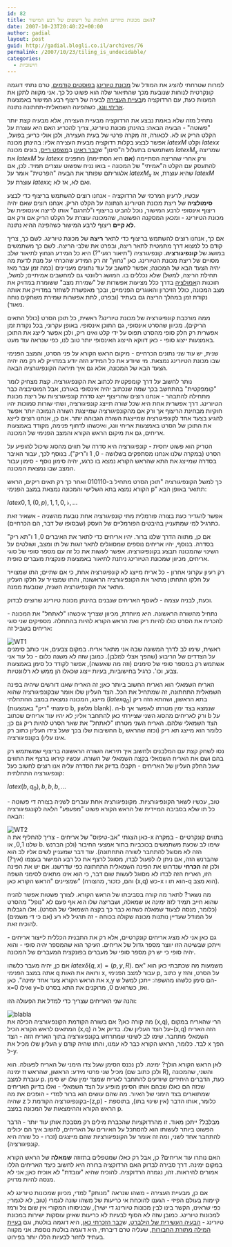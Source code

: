 ```yaml
---
id: 82
title: האם מכונות טיורינג חולמות על ריצופים של רבע המישור?
date: 2007-10-23T20:40:22+00:00
author: gadial
layout: post
guid: http://gadial.blogli.co.il/archives/76
permalink: /2007/10/23/tiling_is_undecidable/
categories:
  - חישוביות
---
```

למרות שטרחתי להציג את המודל של [מכונת טיורינג](http://he.wikipedia.org/wiki/%D7%9E%D7%9B%D7%95%D7%A0%D7%AA_%D7%98%D7%99%D7%95%D7%A8%D7%99%D7%A0%D7%92) [בפוסטים קודמים](http://www.gadial.net/?p=62), טרם נתתי דוגמה קונקרטית לנוחות שנובעת מכך שהתיאור שלה הוא פשוט כל כך. אני מקווה לתקן את המעוות כעת, עם הרדוקציה מ[בעיית העצירה](http://www.gadial.net/?p=64) לבעיה של ריצוף רבע המישור באמצעות [אריחי וונג](http://en.wikipedia.org/wiki/Wang_tile), כשהפינה השמאלית-תחתונה נתונה.

נתחיל מזה שלא באמת נבצע את הרדוקציה מבעיית העצירה, אלא מבעיה קצת יותר "פשוטה" - הבעיה הבאה: בהינתן מכונת טיורינג, צריך להכריע האם היא עוצרת על הקלט הריק או לא. לכאורה, זה מקרה פרטי של בעית העצירה, ולכן אולי כריע; בפועל, אפשר לבצע בקלות רדוקציה מבעית העצירה אליו: בהינתן מכונה $latex M$ וקלט $latex x$ משתמשים בתעלול ה"סינון" ש[כבר ראינו](http://www.gadial.net/?p=70) ב[משפט רייס](http://he.wikipedia.org/wiki/%D7%9E%D7%A9%D7%A4%D7%98_%D7%A8%D7%99%D7%99%D7%A1), בונים מכונה $latex M_x$ שמריצה את $latex M$ על $latex x$ ורק אחרי שהריצה הסתיימה (**אם** היא הסתיימה) מתפנים להתעסק עם הקלט ה"אמיתי" של המכונה - בואו נניח שפשוט עוצרים תמיד. לכן, אם אלגוריתם שפותר את הבעיה "הפרטית" אומר על $latex M_x$ שהיא עוצרת, אז $latex M$ עוצרת על $latex x$; ואם לא, אז לא.

עכשיו, לרעיון המרכזי של הרדוקציה - אנחנו רוצים להשתמש בריצוף כדי לבצע **סימולציה** של ריצת מכונת הטיורינג הנתונה על הקלט הריק. אנחנו רוצים שאם יהיה ריצוף אינסופי לרבע המישור, נוכל להביט בריצוף ו"לתרגם" אותו לריצה אינסופית של מכונת הטיורינג - ומכאן המסקנה הפשוטה, שהמכונה עוצרת על הקלט הריק אם ורק אם **לא קיים** ריצוף לרבע המישור כשהפינה ההיא נתונה.

אם כך, אנחנו רוצים להשתמש בריצוף כדי לתאר **ריצה** של מכונת טיורינג. לשם כך, צריך קודם כל למצוא דרך מתמטית לתאר ריצה, ובפרט את שלבי הריצה. לשם כך משתמשים במושג של **קונפיגורציה**. קונפיגורציה ("תיאור רגעי"?) היא כל המידע הנחוץ לתיאור שלב מסויים של ריצת מכונת הטיורינג. כאן "נחוץ" זה רק המידע שהכרחי על מנת לדעת מה יהיה הצעד הבא של המכונה; אפשר לחשוב על עוד נתונים מעניינים (כמה זמן עבר מאז תחילת הריצה, למשל) שלא נכללים בו. המושג רלוונטי גם למחשבים אמיתיים; למשל, תוכנות ה[אמולציה](http://en.wikipedia.org/wiki/Emulator) בדרך כלל מציעות אפשרות של "שמירת מצב" ששומרת במדויק את מצב המכונה, כולל הזיכרון והאוגרים הפנימיים, ובכך מאפשרת לשחזר במדוייק את אותה נקודת זמן במהלך הריצה גם בעתיד (ובפרט, לתת אפשרות שמירת משחקים נוחה מאוד).

ממה מורכבת קונפיגורציה של מכונת טיורינג? ראשית, כל תוכן הסרט (כולל התאים הריקים). מכיוון שהסרט אינסופי, גם התוכן אינסופי. באופן עקרוני, בכל נקודת זמן אפשרית רק חלק סופי מהסרט תפוס על ידי קלט ואינו ריק, ולכן אפשר לייצג את התוכן באמצעות ייצוג סופי - כאן דווקא הייצוג האינסופי יותר טוב לנו, כפי שנראה עוד מעט.

שנית, יש עוד שני נתונים הכרחיים - מיקום הראש הקורא על פני הסרט, והמצב הפנימי שבו מכונת הטיורינג נמצאת. מי שיודע את כל המידע הזה יודע במדוייק לא רק מה יהיה הצעד הבא של המכונה, אלא גם איך תיראה הקונפיגורציה הבאה.

נותר לחשוב על דרך קומפקטית לכתוב את הקונפיגורציה. קצת מצחיק לומר "קומפקטית" בהתחשב בכך שמה שנכתוב יהיה אינסופי באורכו, אבל המוטיבציה כבר מתחילה להתבהר - אנחנו רוצים שהריצוף ייצג סדרת קונפיגורציות של ריצת מכונת הטיורינג. דרך אפשרית אחת היא שכל שורה תייצג קונפיגורציה, ושתי שורות סמוכות יהיו חוקיות מבחינת הריצוף אך ורק אם מהקונפיגורציה שמייצגת השורה הנמוכה יותר אפשר להגיע בצעד אחד לקונפיגורציה שמייצגת השורה הגבוהה יותר. אם כן, אנחנו רוצים לייצג את התוכן של הסרט באמצעות אריחי וונג, ואיכשהו לדחוף פנימה, מקודד באמצעות אריחים, גם את מיקום הראש הקורא והמצב הפנימי של המכונה.

הטריק הוא פשוט יחסית - קונפיגורציה היא סדרה של תווים מהסוג שיכול להופיע על הסרט (במקרה שלנו אנחנו מסתפקים בשלושה - 0, 1 ו"ריק"). בנוסף לכך, עבור האיבר בסדרה שמייצג את התא שהראש הקורא נמצא בו כרגע, יהיה סימון נוסף - סימון עבור המצב שבו נמצאת המכונה.

כך למשל הקונפיגורציה "תוכן הסרט מתחיל ב-010110 ואחר כך רק תאים ריקים, הראש הקורא נמצא בתא השלישי והמכונה נמצאת במצב הפנימי p" תתואר באופן הבא:

$latex 0,1,(0,p),1,1,0,\flat,\dots$

אפשר להגדיר כעת בצורה פורמלית מתי קונפיגורציה אחת נובעת מהשניה - אשאיר זאת כתרגיל למי שמתעניין בהיבטים הפורמליים של העסק (שבסופו של דבר, הם הכרחיים).

אם כן, מתווה הדרך שלנו ברור. יהיו אריחים כדי לתאר את האיברים 0, 1 ו"תא ריק" בסדרה. בנוסף, יהיו אריחים נוספים שמסוגלים לתאר זוגות של תו ומצב, ושולטים על השינוי שהמכונה תבצע בקונפיגורציה. אפשר לעשות את כל זה עם מספר סופי של סוגי אריחים, מכיוון שמכונת הטיורינג ניתנת לתיאור באמצעות פונקצית מעברים סופית.

רק רעיון עקרוני אחרון - כל אריח מייצג לא קונפיגורציה אחת, כי אם שתיים; התו שמצוייר על חלקו התחתון מתאר את הקונפיגורציה הראשונה, והתו שמצוייר על חלקו העליון מתאר את הקונפיגורציה השניה, שנובעת ממנה.

וכעת, לבניה עצמה - לאוסף האריחים שנבנים בהינתן מכונת טיורינג שרוצים לבדוק.

נתחיל מהשורה הראשונה. היא מיוחדת, מכיוון שצריך איכשהו "לאתחל" את המכונה - להכריח את הסרט כולו להיות ריק ואת הראש הקורא להיות בהתחלה. מספיקים שני סוגי אריחים בשביל זה:

![WT1](http://www.gadial.net/wp-content/uploads/2007/10/wt1.png)  
ראשית, שימו לב לדרך המשונה שבה אני מתאר אריח. במקום צבעים, אני כותב סימנים על הצדדים של הריבוע (שהפך אצלי למלבן). כמובן שזה לא משנה כלום - כל עוד אני אשתמש רק במספר סופי של סימנים (וזה מה שאעשה), אפשר לקודד כל סימן באמצעות צבע, וכו'. כרגיל בחישוביות, בעיות ייצוג שכאלו הן ממש לא רלוונטיות.

האריח השמאלי הוא האריח החשוב ביותר כאן; זה האריח שאנו דורשים שיהיה בפינה השמאלית התחתונה, זה שמתחיל את הכל. הצד העליון שלו אומר שבקונפיגורציה שהוא מייצג, המכונה נמצאת במצב ההתחלתי ($latex q_0$) בתא הראשון, ושהתא הזה ריק (סימנתי "ריק" באמצעות b, מלשון blank). ה-b שנמצא בצד ימין מטרתו לאפשר אך ורק לאריחים מהסוג השני שציירתי כאן להתחבר אליו; לא יהיו עוד אריחים שכתוב b על הצד השמאלי שלהם. האריח השני מטרתו "לאתחל" את שאר הסרט להיות ריק גם כן; החשיבות שלו בכך שעל צידו העליון כתוב רק b, כלומר הוא מייצג תא ריק (וכזה שהראש אינו עליו) בקונפיגורציה.

נסו לשחק קצת עם המלבנים ולחשוב איך תיראה השורה הראשונה בריצוף שמשתמש רק בהם ושם את האריח השמאלי בקצה השמאלי של השורה. עכשיו קיראו ברצף את התווים שעל החלק העליון של האריחים - תקבלו בדיוק את הסדרה עליה אנו רוצים לחשוב כעל קונפיגורציה התחלתית:

$latex (b,q_0),b,b,b,\dots$

טוב, עכשיו לשאר הקונפיגורציות. מקונפיגורציה אחת עוברים לשניה בצורה די פשוטה - כל תו שלא בסביבה המיידית של הראש הקורא פשוט "מפעפע" הלאה לקונגפיגורציה הבאה:

![WT2](http://www.gadial.net/wp-content/uploads/2007/10/wt2.png)  
כאן הצגתי "אב-טיפוס" של אריחים - צריך להחליף את ה-x בתווים קונקרטיים - במקרה שלנו 0,1, או b. שימו לב שכעת משתמשים בכוכביות בתור אמצעי החיבור (ולכן הברנש הזה לא מסוגל להתחבר לשורה התחתונה). עוד דבר שמעניין לשים אליו לב הוא שהברנש הזה, אם ניתן לו לפעול לבדו, מסוגל לרצף את כל רבע המישור בעצמו (איך?) ולכן זה **הכרחי** שנדרוש את הפינה השמאלית התחתונה כפי שדרשנו. אם יש את הפינה הזו, האריח הזה לבדו לא מסוגל לעשות שום דבר, כי הוא אינו מתאים לסימני השפה שמציינים "הראש הקורא כאן" (והם, כזכור, מהצורה (x,q) כש-x הוא תו ו-q הוא מצב).

מה נשאר? לתאר מה קורה בסביבתו של הראש הקורא. לצורך פשטות אפשר להניח שהוא חייב תמיד לזוז ימינה או שמאלה, ושבריצה שלו הוא אף פעם לא "נופל" מהסרט (כלומר, מנסה לצעוד שמאלה כשהוא כבר כך בקצה השמאלי של הסרט). אלו הגבלות על המודל שעדיין נותנות מכונה שקולה בכוחה - זה תרגיל לא רע (אם כי די משמים) להוכיח זאת.

גם כאן אני לא מציג אריחים קונקרטיים, אלא רק את התבנית הכללית לייצור אריחים - וייתכן שבשיטה הזו יווצר מספר גדול של אריחים. העיקר הוא שהמספר יהיה סופי - והוא יהיה סופי כי יש רק מספר סופי של מעברים בפונקצית המעברים של המכונה.

אם כן, יהיה מעבר כלשהו $latex \delta(q,x)=(p,y,R)$. משמעות מה שכתבתי כאן הוא "אם אתה במצב הפנימי q ורואה את האות x, עבור למצב הפנימי p, כתוב y על הסרט, והזז את הראש הקורא צעד אחד ימינה". כאן x,y הם סימן כלשהו מהשפה: ייתכן למשל ש-x=0 ואילו y=b ואז, כשרואים 0, מרוקנים את התא בסרט.

והנה שני האריחים שצריך כדי למדל את הפעולה הזו:

![blabla](http://www.gadial.net/wp-content/uploads/2007/10/blabla.png)  
מה קורה כאן? אם בשורה הקודמת הקונפיגורציה הכילה את (x,q), הרי שהאריח במקום המתאים לראש הקורא הכיל (x,q) על הצד העליון שלו. בדיוק אל ה-(x,q) הזה האריח השמאלי מתחבר. שימו לב לשינוי שמתרחש בקונפיגורציה בתוך האריח הזה - הצד העליון שלו מכיל את y לבד. כלומר, הראש הקורא כבר לא עמנו, והתו שהיה קודם x הפך ל-y.

לאן הראש הקורא הולך? ימינה. לכן נכנס הסימן שעל צדו הימני של האריח לפעולה. הוא מכיל שני פרטי מידע: הראשון, שהראש זז ימינה (ולכן כתוב שם R), והשני, שהמכונה עוברת למצב p. כעת, הדברים היחידים שיודעים להתחבר לאריח שמצד ימין שלו יש סימן שכזה הם כאלו שבהם אותו הסימן מופיע על הצד השמאלי - ואלו בדיוק האריחים שמתוארים בצד הימני של האיור. מה שהם עושים הוא ברור למדי - הופכים את מה שהיה z בקונפיגורציה הקודמת ל-(z,p) - כלומר, אותו הדבר (אין שינוי בתו), בתוספת הראש הקורא וההימצאות של המכונה במצב p.

מבלבל? ייתכן מאוד. זו מהרדוקציות שהכברת מילים רק מסבכת אותן עוד יותר - הדבר הפשוט ביותר לעשותו הוא להסתכל על האיורים של האריחים, לחשוב איך הם יכולים להתחבר אחד לשני, ומה זה אומר על הקונפיגורציות שהם מייצגים (זכרו - כל שורה היא קונפיגורציה).

האם נותרו עוד אריחים? כן, אבל רק כאלו שמטפלים בתזוזה **שמאלה** של הראש הקורא במקום ימינה. דרך סבירה לבדוק האם הרדוקציה ברורה היא לחשוב כיצד האריחים הללו אמורים להיראות. זהו, נגמרה הרדוקציה. להוכיח שהיא "עובדת" לא אוכיח כאן; אני לא מנסה להיות מדויק.

אם כן, מבעיית העצירה - משהו שנראה "מנותק" למדי, מכיוון שמכונות טיורינג לא קיימות בעולם הפיזי - הגענו להוכחת אי כריעות של משהו שונה לגמרי (טוב, לא לגמרי; כפי שראינו, הקשר בינו לבין מכונות טיורינג די ישיר), שבניסוחו המקורי אין שום צל ורמז למכונות טיורינג. כמובן שזה לא הסוף לבעיות לא כריעות שאינן עוסקות ישירות במכונת טיורינג - [הבעיה העשירית של הילברט](http://he.wikipedia.org/wiki/%D7%94%D7%91%D7%A2%D7%99%D7%94_%D7%94%D7%A2%D7%A9%D7%99%D7%A8%D7%99%D7%AA_%D7%A9%D7%9C_%D7%94%D7%99%D7%9C%D7%91%D7%A8%D7%98), ש[כבר הזכרתי כאן](http://www.gadial.net/?p=58), היא דוגמה בולטת, וגם [בעיית המילה מתורת החבורות](http://en.wikipedia.org/wiki/Word_problem_for_groups), שעליה טרם דיברתי, היא דוגמה בולטת נוספת. אני מקווה בעתיד לחזור לבעיות הללו יותר בפירוט.